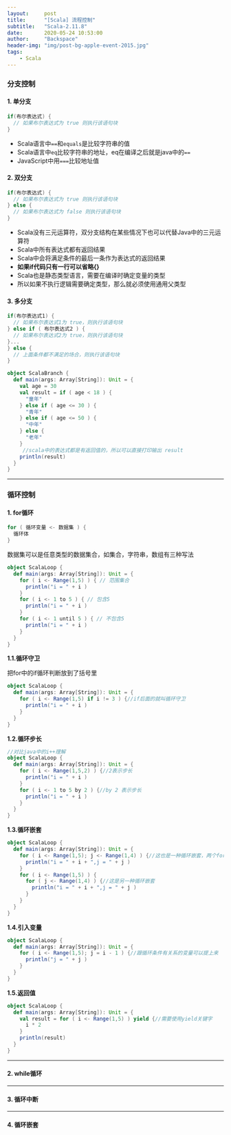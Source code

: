 ```yaml
---
layout:     post
title:      "[Scala] 流程控制"
subtitle:   "Scala-2.11.8"
date:       2020-05-24 10:53:00
author:     "Backspace"
header-img: "img/post-bg-apple-event-2015.jpg"
tags:
    - Scala
---
```


### 分支控制

#### 1. 单分支

```scala
if(布尔表达式) {
  // 如果布尔表达式为 true 则执行该语句块
}
```

- Scala语言中`==`和`equals`是比较字符串的值
- Scala语言中`eq`比较字符串的地址，eq在编译之后就是java中的`==`
- JavaScript中用`===`比较地址值

#### 2. 双分支

```scala
if(布尔表达式) {
  // 如果布尔表达式为 true 则执行该语句块
} else {
  // 如果布尔表达式为 false 则执行该语句块
}
```

- Scala没有三元运算符，双分支结构在某些情况下也可以代替Java中的三元运算符
- Scala中所有表达式都有返回结果
- Scala中会将满足条件的最后一条作为表达式的返回结果
- **如果if代码只有一行可以省略{}**
- Scala也是静态类型语言，需要在编译时确定变量的类型
- 所以如果不执行逻辑需要确定类型，那么就必须使用通用父类型

#### 3. 多分支

```scala
if(布尔表达式1) {
  // 如果布尔表达式1为 true，则执行该语句块
} else if ( 布尔表达式2 ) {
  // 如果布尔表达式2为 true，则执行该语句块
}...
} else {
  // 上面条件都不满足的场合，则执行该语句块
}
```

```scala
object ScalaBranch {
  def main(args: Array[String]): Unit = {
​    val age = 30
​    val result = if ( age < 18 ) {
​      "童年"
​    } else if ( age <= 30 ) {
​      "青年"
​    } else if ( age <= 50 ) {
​      "中年"
​    } else {
​      "老年"
​    }
     //scala中的表达式都是有返回值的，所以可以直接打印输出 result
​    println(result)
  }
}
```

------

### 循环控制

#### 1. for循环

```scala
for ( 循环变量 <- 数据集 ) {
  循环体
}
```

数据集可以是任意类型的数据集合，如集合，字符串，数组有三种写法

```scala
object ScalaLoop {
  def main(args: Array[String]): Unit = {
​    for ( i <- Range(1,5) ) { // 范围集合
​      println("i = " + i )
​    }
​    for ( i <- 1 to 5 ) { // 包含5
​      println("i = " + i )
​    }
​    for ( i <- 1 until 5 ) { // 不包含5
​      println("i = " + i )
​    }
  }
}
```

**1.1.循环守卫**

把for中的if循环判断放到了括号里

```scala
object ScalaLoop {
  def main(args: Array[String]): Unit = {
​    for ( i <- Range(1,5) if i != 3 ) {//if后面的就叫循环守卫
​      println("i = " + i )
​    }
  }
}
```

**1.2.循环步长**

```scala
//对比java中的i++理解
object ScalaLoop {
  def main(args: Array[String]): Unit = {
​    for ( i <- Range(1,5,2) ) {//2表示步长
​      println("i = " + i )
​    }
​    for ( i <- 1 to 5 by 2 ) {//by 2 表示步长
​      println("i = " + i )
​    }
  }
}
```

**1.3.循环嵌套**

```scala
object ScalaLoop {
  def main(args: Array[String]): Unit = {
​    for ( i <- Range(1,5); j <- Range(1,4) ) {//这也是一种循环嵌套，两个for循环之间不需要写代码的时候可以简化
​      println("i = " + i + ",j = " + j )
​    }
​    for ( i <- Range(1,5) ) {
​      for ( j <- Range(1,4) ) {//这是另一种循环嵌套
​        println("i = " + i + ",j = " + j )
​      }
​    }
  }
}
```

**1.4.引入变量**

```scala
object ScalaLoop {
  def main(args: Array[String]): Unit = {
​    for ( i <- Range(1,5); j = i - 1 ) {//跟循环条件有关系的变量可以提上来
​      println("j = " + j )
​    }
  }
}
```

**1.5.返回值**

```scala
object ScalaLoop {
  def main(args: Array[String]): Unit = {
​    val result = for ( i <- Range(1,5) ) yield {//需要使用yield关键字
​      i * 2
​    }
​    println(result)
  }
}
```

------

#### 2. while循环



------

#### 3. 循环中断



------

#### 4. 循环嵌套



